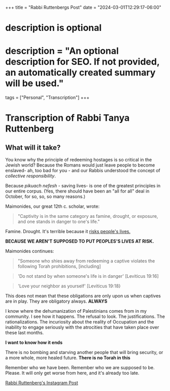 +++
title = "Rabbi Ruttenbergs Post"
date = "2024-03-01T12:29:17-06:00"

#
# description is optional
#
# description = "An optional description for SEO. If not provided, an automatically created summary will be used."

tags = ["Personal", "Transcription"]
+++

# Transcription of Rabbi Tanya Ruttenberg
## What will it take?

You know why the principle of redeeming hostages is so critical in the Jewish world? Because the Romans would just leave people to become enslaved- ah, too bad for you - and our Rabbis understood the concept of *collective responsibility*. 

Because *pikuach nefesh* - saving lives- is one of the greatest principles in our entire corpus. (Yes, there should have been an "all for all" deal in October, for so, so, so many reasons.)

Maimonides, our great 12th c. scholar, wrote: 

>"Captivity is in the same category as famine, drought, or exposure, and one stands in danger to one's life."

Famine. Drought. It's terrible because it <u>risks people's lives.</u>

**BECAUSE WE AREN'T SUPPOSED TO PUT PEOPLES'S LIVES AT RISK.**

Maimonides continues: 
>"Someone who shies away from redeeming a captive violates the following Torah prohibitions, [including] 

> 'Do not stand by when someone's life is in danger' [Leviticus 19:16]

> 'Love your neighbor as yourself' [Leviticus 19:18}

This does not mean that these obligations are only upon us when captives are in play. They are obligatory always. **ALWAYS**

I know where the dehumanization of Palestinians comes from in my community. I see how it happens. The refusal to look. The justifications. The rationalizations. The incuriosity about the reality of Occupation and the inability to engage seriously with the atrocities that have taken place over these last months.

**I want to know how it ends**

There is no bombing and starving another people that will bring security, or a more whole, more healed future. **There is no Torah in this**

Remember who we have been. Remember who we are supposed to be. Please. It will only get worse from here, and it's already too late.  

[Rabbi Ruttenberg's Instagram Post](tab:https://www.instagram.com/p/C39BKIxxaAy/?img_index=1)